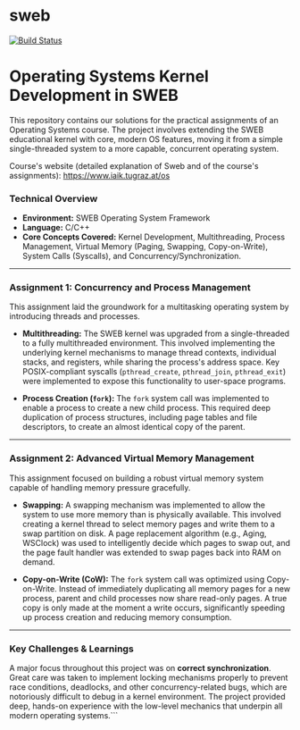 # sweb
[![Build Status](https://travis-ci.org/IAIK/sweb.svg?branch=main)](https://travis-ci.org/IAIK/sweb)

# Operating Systems Kernel Development in SWEB

This repository contains our solutions for the practical assignments of an Operating Systems course. The project involves extending the SWEB educational kernel with core, modern OS features, moving it from a simple single-threaded system to a more capable, concurrent operating system.

Course's website (detailed explanation of Sweb and of the course's assignments): https://www.iaik.tugraz.at/os

### Technical Overview

*   **Environment:** SWEB Operating System Framework
*   **Language:** C/C++
*   **Core Concepts Covered:** Kernel Development, Multithreading, Process Management, Virtual Memory (Paging, Swapping, Copy-on-Write), System Calls (Syscalls), and Concurrency/Synchronization.

---

### Assignment 1: Concurrency and Process Management

This assignment laid the groundwork for a multitasking operating system by introducing threads and processes.

*   **Multithreading:** The SWEB kernel was upgraded from a single-threaded to a fully multithreaded environment. This involved implementing the underlying kernel mechanisms to manage thread contexts, individual stacks, and registers, while sharing the process's address space. Key POSIX-compliant syscalls (`pthread_create`, `pthread_join`, `pthread_exit`) were implemented to expose this functionality to user-space programs.

*   **Process Creation (`fork`):** The `fork` system call was implemented to enable a process to create a new child process. This required deep duplication of process structures, including page tables and file descriptors, to create an almost identical copy of the parent.

---

### Assignment 2: Advanced Virtual Memory Management

This assignment focused on building a robust virtual memory system capable of handling memory pressure gracefully.

*   **Swapping:** A swapping mechanism was implemented to allow the system to use more memory than is physically available. This involved creating a kernel thread to select memory pages and write them to a swap partition on disk. A page replacement algorithm (e.g., Aging, WSClock) was used to intelligently decide which pages to swap out, and the page fault handler was extended to swap pages back into RAM on demand.

*   **Copy-on-Write (CoW):** The `fork` system call was optimized using Copy-on-Write. Instead of immediately duplicating all memory pages for a new process, parent and child processes now share read-only pages. A true copy is only made at the moment a write occurs, significantly speeding up process creation and reducing memory consumption.

---

### Key Challenges & Learnings

A major focus throughout this project was on **correct synchronization**. Great care was taken to implement locking mechanisms properly to prevent race conditions, deadlocks, and other concurrency-related bugs, which are notoriously difficult to debug in a kernel environment. The project provided deep, hands-on experience with the low-level mechanics that underpin all modern operating systems.```
